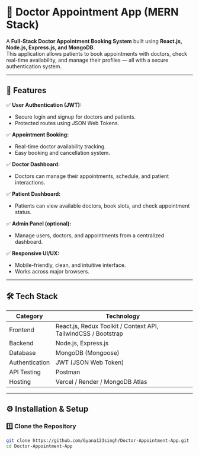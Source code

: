 # 🏥 Doctor Appointment App (MERN Stack)

A **Full-Stack Doctor Appointment Booking System** built using **React.js, Node.js, Express.js, and MongoDB**.  
This application allows patients to book appointments with doctors, check real-time availability, and manage their profiles — all with a secure authentication system.

---

## 🚀 Features

✅ **User Authentication (JWT):**
- Secure login and signup for doctors and patients.
- Protected routes using JSON Web Tokens.

✅ **Appointment Booking:**
- Real-time doctor availability tracking.
- Easy booking and cancellation system.

✅ **Doctor Dashboard:**
- Doctors can manage their appointments, schedule, and patient interactions.

✅ **Patient Dashboard:**
- Patients can view available doctors, book slots, and check appointment status.

✅ **Admin Panel (optional):**
- Manage users, doctors, and appointments from a centralized dashboard.

✅ **Responsive UI/UX:**
- Mobile-friendly, clean, and intuitive interface.
- Works across major browsers.

---

## 🛠️ Tech Stack

| Category | Technology |
|-----------|-------------|
| Frontend | React.js, Redux Toolkit / Context API, TailwindCSS / Bootstrap |
| Backend | Node.js, Express.js |
| Database | MongoDB (Mongoose) |
| Authentication | JWT (JSON Web Token) |
| API Testing | Postman |
| Hosting | Vercel / Render / MongoDB Atlas |

---

## ⚙️ Installation & Setup

### 1️⃣ Clone the Repository
```bash
git clone https://github.com/Gyana123singh/Doctor-Appointment-App.git
cd Doctor-Appointment-App
